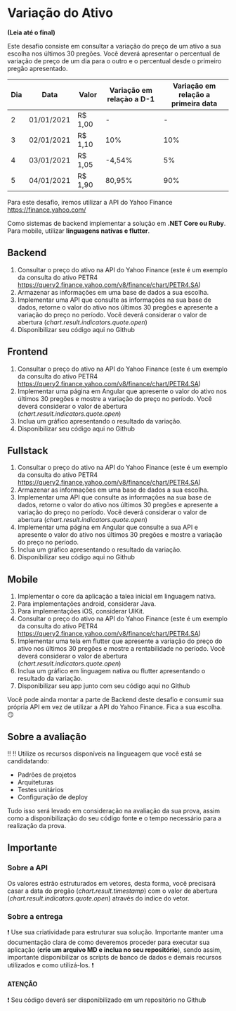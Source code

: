 # Variação do Ativo

**(Leia até o final)**

Este desafio consiste em consultar a variação do preço de um ativo a sua escolha nos últimos 30 pregões. Você deverá apresentar o percentual de variação de preço de um dia para o outro e o percentual desde o primeiro pregão apresentado.

| Dia   | Data          |  Valor    | Variação em relaçào a D-1     | Variação em relação a primeira data
|-      | -             | -         | -                             | - 
|2      |  01/01/2021   |  R$ 1,00  | -                             | -
|3      |  02/01/2021   |  R$ 1,10  | 10%                           | 10%
|4      |  03/01/2021   |  R$ 1,05  | -4,54%                        | 5%
|5      |  04/01/2021   |  R$ 1,90  | 80,95%                        | 90%

Para este desafio, iremos utilizar a API do Yahoo Finance https://finance.yahoo.com/ 

Como sistemas de backend implementar a solução em **.NET Core ou Ruby**. Para mobile, utilizar **linguagens nativas e flutter**.

## Backend
1. Consultar o preço do ativo na API do Yahoo Finance (este é um exemplo da consulta do ativo PETR4 https://query2.finance.yahoo.com/v8/finance/chart/PETR4.SA)
2. Armazenar as informações em uma base de dados a sua escolha.
3. Implementar uma API que consulte as informações na sua base de dados, retorne o valor do ativo nos últimos 30 pregões e apresente a variação do preço no período. Você deverá considerar o valor de abertura (*chart.result.indicators.quote.open*)
4. Disponibilizar seu código aqui no Github

## Frontend
1. Consultar o preço do ativo na API do Yahoo Finance (este é um exemplo da consulta do ativo PETR4 https://query2.finance.yahoo.com/v8/finance/chart/PETR4.SA)
2. Implementar uma página em Angular que apresente o valor do ativo nos últimos 30 pregões e mostre a variação do preço no período. Você deverá considerar o valor de abertura (*chart.result.indicators.quote.open*)
3. Inclua um gráfico apresentando o resultado da variação.
4. Disponibilizar seu código aqui no Github

## Fullstack
1. Consultar o preço do ativo na API do Yahoo Finance (este é um exemplo da consulta do ativo PETR4 https://query2.finance.yahoo.com/v8/finance/chart/PETR4.SA)
2. Armazenar as informações em uma base de dados a sua escolha.
3. Implementar uma API que consulte as informações na sua base de dados, retorne o valor do ativo nos últimos 30 pregões e apresente a variação do preço no período. Você deverá considerar o valor de abertura (*chart.result.indicators.quote.open*)
4. Implementar uma página em Angular que consulte a sua API e apresente o valor do ativo nos últimos 30 pregões e mostre a variação do preço no período.
5. Inclua um gráfico apresentando o resultado da variação.
6. Disponibilizar seu código aqui no Github

## Mobile
1. Implementar o core da aplicação a talea inicial em linguagem nativa.
2. Para implementações android, considerar Java.
3. Para implementações iOS, considerar UIKit.
4. Consultar o preço do ativo na API do Yahoo Finance (este é um exemplo da consulta do ativo PETR4 https://query2.finance.yahoo.com/v8/finance/chart/PETR4.SA)
5. Implementar uma tela em flutter que apresente a variação do preço do ativo nos últimos 30 pregões e mostre a rentabilidade no período. Você deverá considerar o valor de abertura (*chart.result.indicators.quote.open*)
6. Inclua um gráfico em linguagem nativa ou flutter apresentando o resultado da variação.
7. Disponibilizar seu app junto com seu código aqui no Github

Você pode ainda montar a parte de Backend deste desafio e consumir sua própria API em vez de utilizar a API do Yahoo Finance. Fica a sua escolha. :smirk:

## Sobre a avaliação
:bangbang: :bangbang:  Utilize os recursos disponíveis na lingueagem que você está se candidatando:
* Padrões de projetos 
* Arquiteturas
* Testes unitários
* Configuração de deploy

Tudo isso será levado em consideração na avaliação da sua prova, assim como a disponibilização do seu código fonte e o tempo necessário para a realização da prova.

## Importante
### Sobre a API
Os valores estrão estruturados em vetores, desta forma, você precisará casar a data do pregão (*chart.result.timestamp*) com o valor de abertura (*chart.result.indicators.quote.open*) através do indice do vetor.

### Sobre a entrega
:heavy_exclamation_mark: Use sua criatividade para estruturar sua solução. Importante manter uma documentação clara de como deveremos proceder para executar sua aplicação (__crie um arquivo MD e inclua no seu repositório__), sendo assim, importante disponibilizar os scripts de banco de dados e demais recursos utilizados e como utilizá-los. :heavy_exclamation_mark: 

#### ATENÇÃO
:heavy_exclamation_mark: Seu código deverá ser disponibilizado em um repositório no Github
